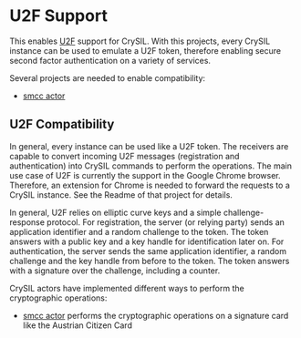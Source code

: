 # U2F Support

This enables [U2F](https://www.yubico.com/applications/fido/) support for CrySIL. With this projects, every CrySIL instance can be used to emulate a U2F token, therefore enabling secure second factor authentication on a variety of services.

Several projects are needed to enable compatibility:

* [smcc actor](./modules/actors/java/smcc/)

## U2F Compatibility

In general, every instance can be used like a U2F token. The receivers are capable to convert incoming U2F messages (registration and authentication) into CrySIL commands to perform the operations. The main use case of U2F is currently the support in the Google Chrome browser. Therefore, an extension for Chrome is needed to forward the requests to a CrySIL instance. See the Readme of that project for details.

In general, U2F relies on elliptic curve keys and a simple challenge-response protocol. For registration, the server (or relying party) sends an application identifier and a random challenge to the token. The token answers with a public key and a key handle for identification later on. For authentication, the server sends the same application identifier, a random challenge and the key handle from before to the token. The token answers with a signature over the challenge, including a counter.

CrySIL actors have implemented different ways to perform the cryptographic operations:

* [smcc actor](./modules/actors/java/smcc/) performs the cryptographic operations on a signature card like the Austrian Citizen Card


